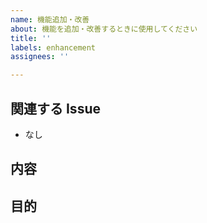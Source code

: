 ```yaml
---
name: 機能追加・改善
about: 機能を追加・改善するときに使用してください
title: ''
labels: enhancement
assignees: ''

---
```


## 関連する Issue

- なし

## 内容

## 目的
